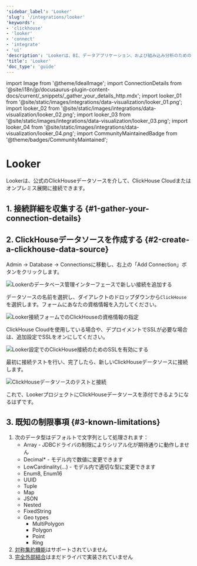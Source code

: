 ```yaml
---
'sidebar_label': 'Looker'
'slug': '/integrations/looker'
'keywords':
- 'clickhouse'
- 'looker'
- 'connect'
- 'integrate'
- 'ui'
'description': 'Lookerは、BI、データアプリケーション、および組み込み分析のためのエンタープライズプラットフォームであり、リアルタイムで洞察を探求し共有するのに役立ちます。'
'title': 'Looker'
'doc_type': 'guide'
---
```


import Image from '@theme/IdealImage';
import ConnectionDetails from '@site/i18n/jp/docusaurus-plugin-content-docs/current/_snippets/_gather_your_details_http.mdx';
import looker_01 from '@site/static/images/integrations/data-visualization/looker_01.png';
import looker_02 from '@site/static/images/integrations/data-visualization/looker_02.png';
import looker_03 from '@site/static/images/integrations/data-visualization/looker_03.png';
import looker_04 from '@site/static/images/integrations/data-visualization/looker_04.png';
import CommunityMaintainedBadge from '@theme/badges/CommunityMaintained';


# Looker

<CommunityMaintainedBadge/>

Lookerは、公式のClickHouseデータソースを介して、ClickHouse Cloudまたはオンプレミス展開に接続できます。

## 1. 接続詳細を収集する {#1-gather-your-connection-details}
<ConnectionDetails />

## 2. ClickHouseデータソースを作成する {#2-create-a-clickhouse-data-source}

Admin -> Database -> Connectionsに移動し、右上の「Add Connection」ボタンをクリックします。

<Image size="md" img={looker_01} alt="Lookerのデータベース管理インターフェースで新しい接続を追加する" border />
<br/>

データソースの名前を選択し、ダイアレクトのドロップダウンから`ClickHouse`を選択します。フォームにあなたの資格情報を入力してください。

<Image size="md" img={looker_02} alt="Looker接続フォームでのClickHouseの資格情報の指定" border />
<br/>

ClickHouse Cloudを使用している場合や、デプロイメントでSSLが必要な場合は、追加設定でSSLをオンにしてください。

<Image size="md" img={looker_03} alt="Looker設定でのClickHouse接続のためのSSLを有効にする" border />
<br/>

最初に接続テストを行い、完了したら、新しいClickHouseデータソースに接続します。

<Image size="md" img={looker_04} alt="ClickHouseデータソースのテストと接続" border />
<br/>

これで、LookerプロジェクトにClickHouseデータソースを添付できるようになるはずです。

## 3. 既知の制限事項 {#3-known-limitations}

1. 次のデータ型はデフォルトで文字列として処理されます：
   * Array - JDBCドライバの制限によりシリアル化が期待通りに動作しません
   * Decimal* - モデル内で数値に変更できます
   * LowCardinality(...) - モデル内で適切な型に変更できます
   * Enum8, Enum16
   * UUID
   * Tuple
   * Map
   * JSON
   * Nested
   * FixedString
   * Geo types
     * MultiPolygon
     * Polygon
     * Point
     * Ring
2. [対称集約機能](https://cloud.google.com/looker/docs/reference/param-explore-symmetric-aggregates)はサポートされていません
3. [完全外部結合](https://cloud.google.com/looker/docs/reference/param-explore-join-type#full_outer)はまだドライバで実装されていません
